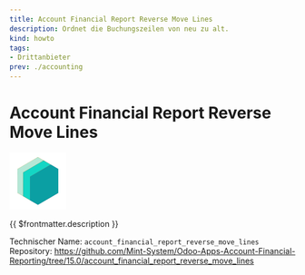 ```yaml
---
title: Account Financial Report Reverse Move Lines
description: Ordnet die Buchungszeilen von neu zu alt.
kind: howto
tags:
- Drittanbieter
prev: ./accounting
---
```

# Account Financial Report Reverse Move Lines
![icon_oms_box](attachments/icons_odoo_mint_system.png)

{{ $frontmatter.description }}

Technischer Name: `account_financial_report_reverse_move_lines`\
Repository: <https://github.com/Mint-System/Odoo-Apps-Account-Financial-Reporting/tree/15.0/account_financial_report_reverse_move_lines>